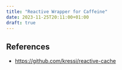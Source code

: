 ```yaml
---
title: "Reactive Wrapper for Caffeine"
date: 2023-11-25T20:11:00+01:00
draft: true
---
```


## References

- https://github.com/kressi/reactive-cache
